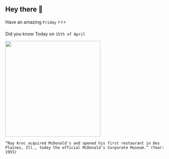 ## Hey there 👋
Have an amazing `Friday` ⚡⚡⚡

Did you know Today on `15th of April`
 
 [<img src="https://upload.wikimedia.org/wikipedia/commons/c/c6/McDonalds_Museum.jpg" width="300" />](https://en.wikipedia.org/wiki/McDonald%27s_No._1_Store_Museum) 
 ```
“Ray Kroc acquired McDonald's and opened his first restaurant in Des Plaines, Ill., today the official McDonald’s Corporate Museum.” (Year: 1955)
```
